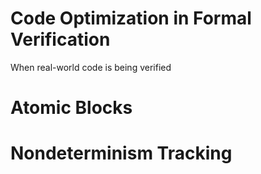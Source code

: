 
# Code Optimization in Formal Verification

When real-world code is being verified 

# Atomic Blocks

# Nondeterminism Tracking
